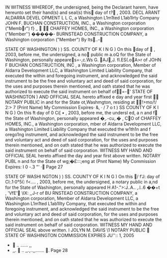 IN WITNESS WHEREOF, the undersigned, being the Declarant harem, have
hereunto set their hand(s) and seal(s) this􀆓 day of t?􀀣 , 2003.
DECL ARANT
ALDARRA DEVEL OPMENT L L C, a Washington L1m1ted
L1ab1lrty Company
JOHN F. BUCHAN CONSTRUCTION, INC., a Washington
corporation ("Memb􀀊r") f} _
􀀄 􀀅􀀆
CHAFFEY HOMES, INC., a Washington corporation
("Member'')
�����-
BURNSTEAD CONSTRUCTION COMPANY, a Washington
corporation ("Member")
By lts􀀃..-􀀉


STATE OF WASHINGTON )
) SS.
COUNTY OF K I N G )
On this 􀀉day of 􀀕 , 2003, before me, the undersigned, a no􀃇 public m
a.oQ for the State of Washington, personally appeare􀀔s=-,c.Ws G. 􀀤AJ􀀥,J.
fl.ES(.o􀀗A>r of JOHN F BUCHAN CONSTRUCTION, INC , a Washington corporation,
Member of Aldarra Development LLC, a Washington Limited Liability Company, that
executed the within and foregoing instrument, and acknowledged the said instrument to be
the free and voluntary act and deed of said corporation, for the uses and purposes therein
mentioned, and oath stated that he was authorized to execute the said instrument on
behalf of􀀅􀀃=-􀀂'
STATE OF WASHINGTON )
AND OFFICIAL SEAL hereto affixed e day and year first
􀀄􀀅 NOTARY PUBLIC in and for the State
ot,Washmgton, residing at 􀀋􀀌!>mo/!/ 2:>
7
(Print Name)
My Commission Expires· &, · / 7 o t
) SS
COUNTY OF K l N G )
On this ft day of 0 Ci[ • , 2003, before me, the undersl ed, a n
and f􀃈 the State of Washington, personally appeared �,.-cu,.� ,
C􀀖O of CHAFFEY HOMES, INC., a Washington corporation, mber of Aldarra
Development LLC, a Washington Limited Liability Company that executed the w1th1n and
f orego1ng instrument, and acknowledged the said instrument to be the free and voluntary act
and deed of said corporation, for the uses and purposes therein mentioned, and on oath
stated that he was authorized to execute the said instrument on behalf of said corporation.
WITNESS MY HAND AND OFFICIAL SEAL hereto affixed the day and year first
above written.
NOTARY PUBL n and for the State
of wg;�£:::;eng at
(Pnnt Name)
My Commission Expires: I 0 -.3 "' ·􀀊
Page 27

STATE OF WASHI NGTON )
) SS.
COUNTY OF K I N G )
On this 􀁝/ f'J: day of Cl:.1·0°5{: f<.... , 2003, before me, the undersigned, a notary public in
a,nd for the State of Washington, personally appeared H A1-.">:J..A.. ,.l..6 ��+t ,
'VfE'􀁞 \IX: ,,J-r of BU RNSTEAD CONSTRUCTION COMPANY, a Washington corporation,
Member of Aldarra Development LLC, a Washington L1m1ted L1ab1llty Company, that
executed the within and foregoing instrument, and acknowledged the said instrument to be
the free and voluntary act and deed of said corporation, for the uses and purposes therein
mentioned, and on oath stated that he was authorized to execute the said instrument on
behalf of said corporation.
WITNESS MY HAND AND OFFICIAL SEAL
above written.
I JOLYN M. DAVIS \1 NOTARY PUBLIC 􀀆 STATE OF WASHINGTON
COMMISSION EXPIRES
JU\'':: 1, 2005
- 􀁬 .. ...... ,,
- ,,. 􀁫 .. ,,.,..,,....... 􀃨.
Page 28